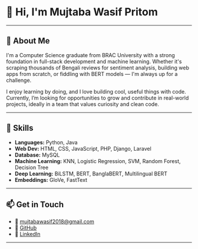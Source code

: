 # 👋 Hi, I'm Mujtaba Wasif Pritom



---

## 📌 About Me

I'm a Computer Science graduate from BRAC University with a strong foundation in full-stack development and machine learning. Whether it's scraping thousands of Bengali reviews for sentiment analysis, building web apps from scratch, or fiddling with BERT models — I'm always up for a challenge.

I enjoy learning by doing, and I love building cool, useful things with code. Currently, I’m looking for opportunities to grow and contribute in real-world projects, ideally in a team that values curiosity and clean code.

---

## 💼 Skills

- **Languages:** Python, Java  
- **Web Dev:** HTML, CSS, JavaScript, PHP, Django, Laravel  
- **Database:** MySQL  
- **Machine Learning:** KNN, Logistic Regression, SVM, Random Forest, Decision Tree  
- **Deep Learning:** BiLSTM, BERT, BanglaBERT, Multilingual BERT  
- **Embeddings:** GloVe, FastText


---


## 📫 Get in Touch

- 📧 mujtabawasif2018@gmail.com  
- 💬 [GitHub](https://github.com/mujwasif)  
- 🔗 [LinkedIn](https://www.linkedin.com/in/mujtaba-wasif-aa472b250)

---

